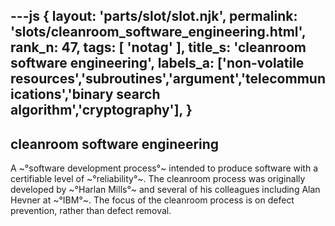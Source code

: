 ---js
{
  layout: 'parts/slot/slot.njk',
  permalink: 'slots/cleanroom_software_engineering.html',
  rank_n: 47,
  tags: [ 'notag' ],
  title_s: 'cleanroom software engineering',
  labels_a: ['non-volatile resources','subroutines','argument','telecommunications','binary search algorithm','cryptography'],
}
---
## cleanroom software engineering

A ~°software development process°~ intended to produce software with a certifiable level of ~°reliability°~. The cleanroom process was originally developed by ~°Harlan Mills°~ and several of his colleagues including Alan Hevner at ~°IBM°~. The focus of the cleanroom process is on defect prevention, rather than defect removal.
